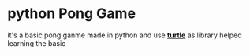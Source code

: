 # python Pong Game

it's a basic pong ganme made in python and use **[turtle](https://docs.python.org/3/library/turtle.html)** as library helped learning the basic  

